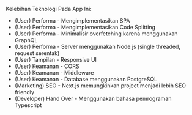 <!-- Typescript -->
<!-- Node.js -->
<!-- PostgreSQL -->
<!-- GraphQL -->
<!-- Next.js -->
<!-- Chakra UI -->

Kelebihan Teknologi Pada App Ini:

- (User) Performa - Mengimplementasikan SPA
- (User) Performa - Mengimplementasikan Code Splitting
- (User) Performa - Minimalisir overfetching karena menggunakan GraphQL
- (User) Performa - Server menggunakan Node.js (single threaded, request serentak)
- (User) Tampilan - Responsive UI
- (User) Keamanan - CORS
- (User) Keamanan - Middleware
- (User) Keamanan - Database menggunakan PostgreSQL
- (Marketing) SEO - Next.js memungkinkan project menjadi lebih SEO friendly
- (Developer) Hand Over - Menggunakan bahasa pemrograman Typescript
